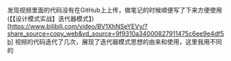 发现视频里面的代码没有在GitHub上上传，做笔记的时候顺便写了下来方便使用(【【设计模式实战】迭代器模式】)[https://www.bilibili.com/video/BV1XhNSeYEVy/?share_source=copy_web&vd_source=9f9310a34000827911475c6ee9e4df5b]
视频的代码迭代了几次，展现了迭代器模式思想的由来和使用，这里我用不同的
